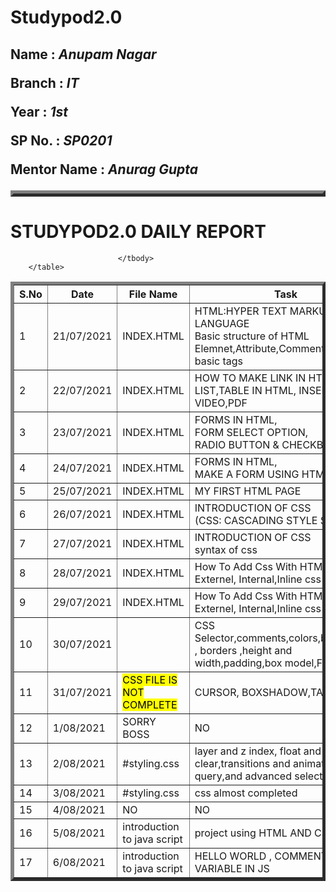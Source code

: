 # Studypod2.0
<body>
    <H2><TABLE BORDER="5" ALIGN ="CENTRE">
        <DIV>
            <p><b>Name : </b><i>Anupam Nagar</i></p>
            <p><b>Branch : </b><i>IT</i></p>
            <p><b>Year : </b><i>1st</i></p>
            <p><b>SP No. : </b><i>SP0201</i></p>
            <p><b>Mentor Name : </b><i>Anurag Gupta</i></p>
        </div>
    </TABLE></H2>
    <div>
    <table border="5">
        <H1><b>STUDYPOD2.0 DAILY REPORT</b></H1> 
        <thead>
            <tr>
                <th width="350">S.No</th>
                <th width="350">Date</th>
                <th width="350">File Name</th>
                <th width="350">Task</th>
                <th width="350">Difficulty</th>
                <th width="350">Solution</th>
            </TR>
        </thead>
        <tbody>
            <tr>
                 <td>1</td>
                 <td>21/07/2021</td>
                 <td>INDEX.HTML</td>
                 <td>HTML:HYPER TEXT MARKUP LANGUAGE<BR>Basic structure of HTML<br>
                     Elemnet,Attribute,Comments & some basic tags</td>
                 <td>NO</td>
                 <td></td>
             </tr>
             <tr>
                  <td>2</td>
                  <td>22/07/2021</td>
                  <td>INDEX.HTML</td>
                  <td>HOW TO MAKE LINK IN HTML, LIST,TABLE IN HTML,
                        INSERT AUDIO, VIDEO,PDF
                  </td>
                  <td>NO</td>
                  <td></td>
             </tr>
             <tr>
                 <td>3</td>
                 <td>23/07/2021</td>
                 <td>INDEX.HTML</td>
                 <td>FORMS IN HTML,<BR>
                      FORM SELECT OPTION,<BR>
                      RADIO BUTTON & CHECKBOX,<BR></td>
                 <td>NO</td>
             </tr>
                     <tr>
                         <td>4</td>
                         <td>24/07/2021</td>
                         <td>INDEX.HTML</td>
                         <td>FORMS IN HTML,<BR>
                           MAKE A FORM USING HTML</td>
                         <td>NO</td>
                     </tr>
                     <tr>
                         <td>5</td>
                         <td>25/07/2021</td>
                         <td>INDEX.HTML</td>
                         <td>MY FIRST HTML PAGE</td>
                         <td>NO</td>
                     </tr>
                     <tr>
                          <td>6</td>
                          <td>26/07/2021</td>
                          <td>INDEX.HTML</td>
                          <td>INTRODUCTION OF CSS<BR>(CSS: CASCADING STYLE SHEET)<BR></td>
                          <td>NO</td>
                     </tr>
                              <tr>
                          <td>7</td>
                          <td>27/07/2021</td>
                          <td>INDEX.HTML</td>
                          <td>INTRODUCTION OF CSS<BR>syntax of css</td>
                          <td>NO</td>
                     </tr>
                               <tr>
                          <td>8</td>
                          <td>28/07/2021</td>
                          <td>INDEX.HTML</td>
                          <td>How To Add Css With HTML:<br> Externel, Internal,Inline css</td>
                          <td>NO</td>
                     </tr>
                              <tr>
                          <td>9</td>
                          <td>29/07/2021</td>
                          <td>INDEX.HTML</td>
                          <td>How To Add Css With HTML:<br> Externel, Internal,Inline css</td>
                          <td>NO</td>
                     </tr>
                              <tr>
                          <td>10</td>
                          <td>30/07/2021</td>
                          <td></td>
                          <td>CSS Selector,comments,colors,background , borders ,height and 
                              width,padding,box model,Fonts
                                  </td>
                          <td>NO</td>
                     </tr>
                               <tr>
                          <td>11</td>
                          <td>31/07/2021</td>
                                   <td><MARK> CSS FILE IS NOT COMPLETE</MARK></td>
                          <td> CURSOR, BOXSHADOW,TABLES</td>
                          <td>NO</td>
                     </tr>
                               <tr>
                          <td>12</td>
                          <td>1/08/2021</td>
                          <td>SORRY BOSS</td>
                          <td> NO </td>
                          <td>NO</td>
                     </tr>
                               <tr>
                          <td>13</td>
                          <td>2/08/2021</td>
                          <td>#styling.css</td>
                          <td>layer and z index, float and clear,transitions and animation,media query,and advanced selectors </td>
                          <td>NO</td>
                     </tr>
                               <tr>
                          <td>14</td>
                          <td>3/08/2021</td>
                          <td>#styling.css</td>
                          <td>css almost completed</td>
                          <td>NO</td>
                     </tr>
                              <tr>
                          <td>15</td>
                          <td>4/08/2021</td>
                          <td>NO</td>
                          <td>NO</td>
                          <td>NO</td>
                     </tr>
                              <tr>
                          <td>16</td>
                          <td>5/08/2021</td>
                          <td>introduction to java script</td>
                          <td>project using HTML AND CSS</td>
                          <td>NO</td>
                     </tr>
                              <tr>
                          <td>17</td>
                          <td>6/08/2021</td>
                          <td>introduction to java script</td>
                          <td>HELLO WORLD , COMMENT AND VARIABLE IN JS</td>
                          <td>NO</td>
                     </tr>
                              
                            </tbody>
        </table>
   
